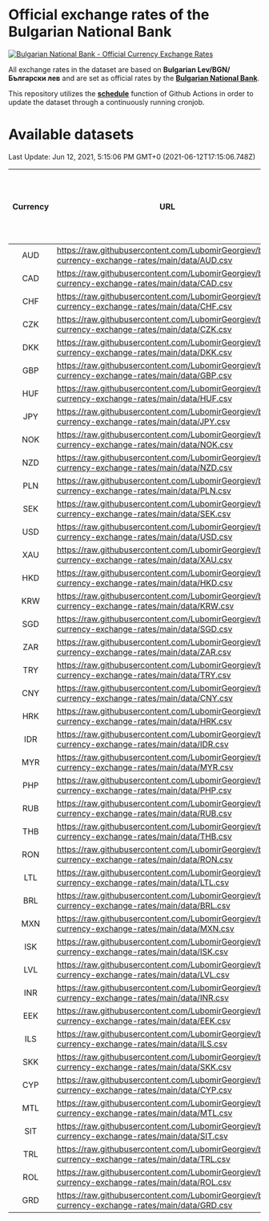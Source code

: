 # Official exchange rates of the Bulgarian National Bank

[![Bulgarian National Bank - Official Currency Exchange Rates](https://github.com/LubomirGeorgiev/bnb-currency-exchange-rates/actions/workflows/update-rates.yml/badge.svg?branch=main)](https://github.com/LubomirGeorgiev/bnb-currency-exchange-rates/actions/workflows/update-rates.yml)

All exchange rates in the dataset are based on **Bulgarian Lev/BGN/Български лев** and are set as official rates by the [**Bulgarian National Bank**](https://www.bnb.bg/Statistics/StExternalSector/StExchangeRates/StERForeignCurrencies/index.htm?toLang=_EN).

This repository utilizes the [**schedule**](https://docs.github.com/en/actions/reference/events-that-trigger-workflows) function of Github Actions in order to update the dataset through a continuously running cronjob.

# Available datasets

<!-- START LINKS (DO NOT EVER FU*ING DELETE THIS COMMENT FOR THE LOVE OF YOUR LIFE!!! IF YOU ARE CURIOS HOW IT WORKS, YOU CAN HAVE A LOOK AT ./src/updateReadme.ts) -->

Last Update: Jun 12, 2021, 5:15:06 PM GMT+0 (2021-06-12T17:15:06.748Z)

| Currency | URL                                                                                             | Number of records | Number of missing days that were filled in |
| :------: | ----------------------------------------------------------------------------------------------- | :---------------: | :----------------------------------------: |
|   AUD    | https://raw.githubusercontent.com/LubomirGeorgiev/bnb-currency-exchange-rates/main/data/AUD.csv |       7799        |                    2408                    |
|   CAD    | https://raw.githubusercontent.com/LubomirGeorgiev/bnb-currency-exchange-rates/main/data/CAD.csv |       7799        |                    2408                    |
|   CHF    | https://raw.githubusercontent.com/LubomirGeorgiev/bnb-currency-exchange-rates/main/data/CHF.csv |       7799        |                    2408                    |
|   CZK    | https://raw.githubusercontent.com/LubomirGeorgiev/bnb-currency-exchange-rates/main/data/CZK.csv |       7799        |                    2408                    |
|   DKK    | https://raw.githubusercontent.com/LubomirGeorgiev/bnb-currency-exchange-rates/main/data/DKK.csv |       7799        |                    2408                    |
|   GBP    | https://raw.githubusercontent.com/LubomirGeorgiev/bnb-currency-exchange-rates/main/data/GBP.csv |       7799        |                    2408                    |
|   HUF    | https://raw.githubusercontent.com/LubomirGeorgiev/bnb-currency-exchange-rates/main/data/HUF.csv |       7799        |                    2408                    |
|   JPY    | https://raw.githubusercontent.com/LubomirGeorgiev/bnb-currency-exchange-rates/main/data/JPY.csv |       7799        |                    2408                    |
|   NOK    | https://raw.githubusercontent.com/LubomirGeorgiev/bnb-currency-exchange-rates/main/data/NOK.csv |       7799        |                    2408                    |
|   NZD    | https://raw.githubusercontent.com/LubomirGeorgiev/bnb-currency-exchange-rates/main/data/NZD.csv |       7799        |                    2408                    |
|   PLN    | https://raw.githubusercontent.com/LubomirGeorgiev/bnb-currency-exchange-rates/main/data/PLN.csv |       7799        |                    2408                    |
|   SEK    | https://raw.githubusercontent.com/LubomirGeorgiev/bnb-currency-exchange-rates/main/data/SEK.csv |       7799        |                    2408                    |
|   USD    | https://raw.githubusercontent.com/LubomirGeorgiev/bnb-currency-exchange-rates/main/data/USD.csv |       7799        |                    2408                    |
|   XAU    | https://raw.githubusercontent.com/LubomirGeorgiev/bnb-currency-exchange-rates/main/data/XAU.csv |       7799        |                    2410                    |
|   HKD    | https://raw.githubusercontent.com/LubomirGeorgiev/bnb-currency-exchange-rates/main/data/HKD.csv |       7497        |                    2317                    |
|   KRW    | https://raw.githubusercontent.com/LubomirGeorgiev/bnb-currency-exchange-rates/main/data/KRW.csv |       7497        |                    2317                    |
|   SGD    | https://raw.githubusercontent.com/LubomirGeorgiev/bnb-currency-exchange-rates/main/data/SGD.csv |       7497        |                    2317                    |
|   ZAR    | https://raw.githubusercontent.com/LubomirGeorgiev/bnb-currency-exchange-rates/main/data/ZAR.csv |       7497        |                    2317                    |
|   TRY    | https://raw.githubusercontent.com/LubomirGeorgiev/bnb-currency-exchange-rates/main/data/TRY.csv |       5979        |                    1847                    |
|   CNY    | https://raw.githubusercontent.com/LubomirGeorgiev/bnb-currency-exchange-rates/main/data/CNY.csv |       5859        |                    1811                    |
|   HRK    | https://raw.githubusercontent.com/LubomirGeorgiev/bnb-currency-exchange-rates/main/data/HRK.csv |       5859        |                    1811                    |
|   IDR    | https://raw.githubusercontent.com/LubomirGeorgiev/bnb-currency-exchange-rates/main/data/IDR.csv |       5859        |                    1811                    |
|   MYR    | https://raw.githubusercontent.com/LubomirGeorgiev/bnb-currency-exchange-rates/main/data/MYR.csv |       5859        |                    1811                    |
|   PHP    | https://raw.githubusercontent.com/LubomirGeorgiev/bnb-currency-exchange-rates/main/data/PHP.csv |       5859        |                    1811                    |
|   RUB    | https://raw.githubusercontent.com/LubomirGeorgiev/bnb-currency-exchange-rates/main/data/RUB.csv |       5859        |                    1811                    |
|   THB    | https://raw.githubusercontent.com/LubomirGeorgiev/bnb-currency-exchange-rates/main/data/THB.csv |       5859        |                    1811                    |
|   RON    | https://raw.githubusercontent.com/LubomirGeorgiev/bnb-currency-exchange-rates/main/data/RON.csv |       5800        |                    1793                    |
|   LTL    | https://raw.githubusercontent.com/LubomirGeorgiev/bnb-currency-exchange-rates/main/data/LTL.csv |       5148        |                    1577                    |
|   BRL    | https://raw.githubusercontent.com/LubomirGeorgiev/bnb-currency-exchange-rates/main/data/BRL.csv |       4894        |                    1519                    |
|   MXN    | https://raw.githubusercontent.com/LubomirGeorgiev/bnb-currency-exchange-rates/main/data/MXN.csv |       4894        |                    1519                    |
|   ISK    | https://raw.githubusercontent.com/LubomirGeorgiev/bnb-currency-exchange-rates/main/data/ISK.csv |       4797        |                    1484                    |
|   LVL    | https://raw.githubusercontent.com/LubomirGeorgiev/bnb-currency-exchange-rates/main/data/LVL.csv |       4785        |                    1465                    |
|   INR    | https://raw.githubusercontent.com/LubomirGeorgiev/bnb-currency-exchange-rates/main/data/INR.csv |       4527        |                    1405                    |
|   EEK    | https://raw.githubusercontent.com/LubomirGeorgiev/bnb-currency-exchange-rates/main/data/EEK.csv |       3995        |                    1221                    |
|   ILS    | https://raw.githubusercontent.com/LubomirGeorgiev/bnb-currency-exchange-rates/main/data/ILS.csv |       3801        |                    1184                    |
|   SKK    | https://raw.githubusercontent.com/LubomirGeorgiev/bnb-currency-exchange-rates/main/data/SKK.csv |       2965        |                    907                     |
|   CYP    | https://raw.githubusercontent.com/LubomirGeorgiev/bnb-currency-exchange-rates/main/data/CYP.csv |       2901        |                    885                     |
|   MTL    | https://raw.githubusercontent.com/LubomirGeorgiev/bnb-currency-exchange-rates/main/data/MTL.csv |       2599        |                    794                     |
|   SIT    | https://raw.githubusercontent.com/LubomirGeorgiev/bnb-currency-exchange-rates/main/data/SIT.csv |       2539        |                    775                     |
|   TRL    | https://raw.githubusercontent.com/LubomirGeorgiev/bnb-currency-exchange-rates/main/data/TRL.csv |       1818        |                    559                     |
|   ROL    | https://raw.githubusercontent.com/LubomirGeorgiev/bnb-currency-exchange-rates/main/data/ROL.csv |       1697        |                    524                     |
|   GRD    | https://raw.githubusercontent.com/LubomirGeorgiev/bnb-currency-exchange-rates/main/data/GRD.csv |        361        |                    109                     |

<!-- END LINKS (DO NOT EVER FU*ING DELETE THIS COMMENT FOR THE LOVE OF YOUR LIFE!!! IF YOU ARE CURIOS HOW IT WORKS, YOU CAN HAVE A LOOK AT ./src/updateReadme.ts) -->
